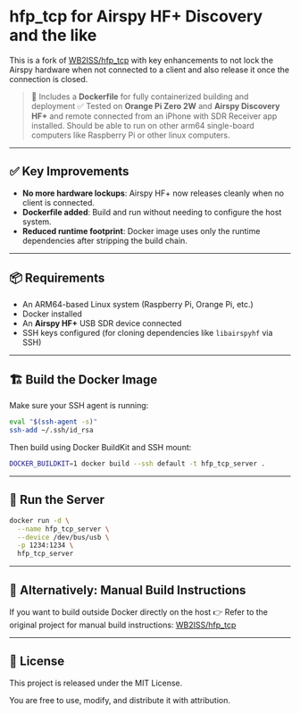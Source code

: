# hfp_tcp for  Airspy HF+ Discovery and the like

This is a fork of [WB2ISS/hfp_tcp](https://github.com/WB2ISS/hfp_tcp) with key enhancements to not lock the Airspy hardware when not connected to a client and also release it once the connection is closed.

> 🐳 Includes a **Dockerfile** for fully containerized building and deployment
> ✅ Tested on **Orange Pi Zero 2W** and **Airspy Discovery HF+** and remote connected from an iPhone with SDR Receiver app installed. Should be able to run on other arm64 single-board computers like Raspberry Pi or other linux computers.

---

## ✅ Key Improvements

- **No more hardware lockups**: Airspy HF+ now releases cleanly when no client is connected.
- **Dockerfile added**: Build and run without needing to configure the host system.
- **Reduced runtime footprint**: Docker image uses only the runtime dependencies after stripping the build chain.

---

## 📦 Requirements

- An ARM64-based Linux system (Raspberry Pi, Orange Pi, etc.)
- Docker installed
- An **Airspy HF+** USB SDR device connected
- SSH keys configured (for cloning dependencies like `libairspyhf` via SSH)

---

## 🏗️ Build the Docker Image

Make sure your SSH agent is running:

```bash
eval "$(ssh-agent -s)"
ssh-add ~/.ssh/id_rsa
```

Then build using Docker BuildKit and SSH mount:
```bash
DOCKER_BUILDKIT=1 docker build --ssh default -t hfp_tcp_server .
```

---

## 🚀 Run the Server


```bash
docker run -d \
  --name hfp_tcp_server \
  --device /dev/bus/usb \
  -p 1234:1234 \
  hfp_tcp_server
```

---

## 🔧 Alternatively: Manual Build Instructions
If you want to build outside Docker directly on the host 👉 Refer to the original project for manual build instructions:
[WB2ISS/hfp_tcp](https://github.com/WB2ISS/hfp_tcp)

---

## 📜 License

This project is released under the MIT License.

You are free to use, modify, and distribute it with attribution.
